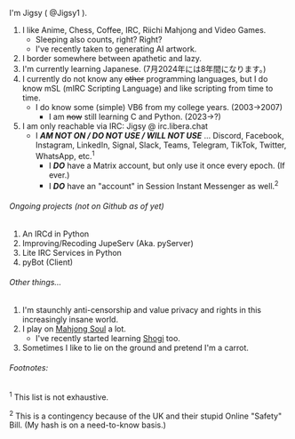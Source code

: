 I'm Jigsy ( @Jigsy1 ).

1. I like Anime, Chess, Coffee, IRC, Riichi Mahjong and Video Games.
   - Sleeping also counts, right? Right?
   - I've recently taken to generating AI artwork.
2. I border somewhere between apathetic and lazy.
3. I'm currently learning Japanese. (7月2024年には8年間になります。)
4. I currently do not know any ~~other~~ programming languages, but I do know mSL (mIRC Scripting Language) and like scripting from time to time.
   - I do know some (simple) VB6 from my college years. (2003->2007)
      - I am ~~now~~ still learning C and Python. (2023->?)
5. I am only reachable via IRC: Jigsy @ irc.libera.chat
   - I ***AM NOT ON / DO NOT USE / WILL NOT USE*** ... Discord, Facebook, Instagram, LinkedIn, Signal, Slack, Teams, Telegram, TikTok, Twitter, WhatsApp, etc.<sup>1</sup>
      - I ***DO*** have a Matrix account, but only use it once every epoch. (If ever.)
      - I ***DO*** have an "account" in Session Instant Messenger as well.<sup>2</sup>

###### Ongoing projects (not on Github as of yet)

1. An IRCd in Python
2. Improving/Recoding JupeServ (Aka. pyServer)
3. Lite IRC Services in Python
4. pyBot (Client)

###### Other things...

1. I'm staunchly anti-censorship and value privacy and rights in this increasingly insane world.
2. I play on <a href="https://mahjongsoul.game.yo-star.com/" target="_blank" title="Mahjong Soul">Mahjong Soul</a> a lot.
   - I've recently started learning <a href="https://lishogi.org/" target="_blank" title="Lishogi">Shogi</a> too.
3. Sometimes I like to lie on the ground and pretend I'm a carrot.

###### Footnotes:

<sup>1</sup> This list is not exhaustive.

<sup>2</sup> This is a contingency because of the UK and their stupid Online "Safety" Bill. (My hash is on a need-to-know basis.)
